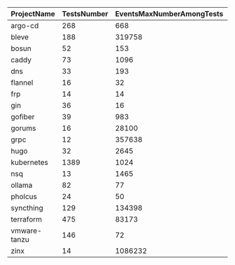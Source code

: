 | ProjectName | TestsNumber | EventsMaxNumberAmongTests | EventsAverageNumberAmongTests | GoCRBlockingBugNumberChannelSelect | GoCRBlockingBugNumberChannelSelectContext | GoCRBlockingBugNumberMutex | GoCRBlockingBugNumberWaitgroup | GoCRBlockingBugNumberConditional | GoCRLingeringBugNumber | GoCRTotalBugNumber | GoLeakBlockingBugNumberChannelSelect | GoLeakBlockingBugNumberChannelSelectContext | GoLeakBlockingBugNumberMutex | GoLeakBlockingBugNumberWaitgroup | GoLeakBlockingBugNumberConditional | GoLeakTotalBugNumber |
| --- | --- | --- | --- | --- | --- | --- | --- | --- | --- | --- | --- | --- | --- | --- | --- | --- |
| argo-cd | 268 | 668 | 30.382554 | 3 | 1 | 3 | 2 | 0 | 37 | 46 | 0 | 0 | 0 | 0 | 0 | 0 |
| bleve | 188 | 319758 | 3070.916986 | 4 | 1 | 3 | 1 | 0 | 37 | 46 | 1 | 1 | 0 | 0 | 0 | 2 |
| bosun | 52 | 153 | 15.271111 | 0 | 0 | 0 | 1 | 0 | 2 | 3 | 0 | 0 | 0 | 0 | 0 | 0 |
| caddy | 73 | 1096 | 60.457038 | 0 | 0 | 4 | 0 | 0 | 30 | 34 | 0 | 0 | 0 | 0 | 0 | 0 |
| dns | 33 | 193 | 29.292769 | 0 | 0 | 5 | 2 | 0 | 18 | 25 | 0 | 0 | 0 | 0 | 0 | 0 |
| flannel | 16 | 32 | 5.968750 | 0 | 0 | 0 | 0 | 0 | 0 | 0 | 0 | 0 | 0 | 0 | 0 | 0 |
| frp | 14 | 14 | 2.096774 | 0 | 0 | 0 | 0 | 0 | 0 | 0 | 0 | 0 | 0 | 0 | 0 | 0 |
| gin | 36 | 16 | 4.815081 | 0 | 0 | 0 | 0 | 0 | 2 | 2 | 0 | 0 | 0 | 0 | 0 | 0 |
| gofiber | 39 | 983 | 97.431373 | 1 | 0 | 0 | 0 | 0 | 9 | 10 | 0 | 0 | 0 | 0 | 0 | 0 |
| gorums | 16 | 28100 | 1261.437500 | 0 | 3 | 0 | 0 | 0 | 6 | 9 | 0 | 1 | 0 | 0 | 0 | 1 |
| grpc | 12 | 357638 | 26181.052632 | 1 | 1 | 0 | 0 | 0 | 7 | 9 | 0 | 1 | 0 | 0 | 0 | 1 |
| hugo | 32 | 2645 | 514.454545 | 0 | 0 | 0 | 0 | 0 | 1 | 1 | 0 | 0 | 0 | 0 | 0 | 0 |
| kubernetes | 1389 | 1024 | 39.584112 | 4 | 2 | 0 | 0 | 2 | 6 | 14 | 4 | 2 | 0 | 0 | 2 | 8 |
| nsq | 13 | 1465 | 96.762162 | 6 | 0 | 0 | 3 | 0 | 15 | 24 | 0 | 0 | 0 | 0 | 0 | 0 |
| ollama | 82 | 77 | 5.425134 | 0 | 2 | 0 | 0 | 0 | 2 | 4 | 0 | 2 | 0 | 0 | 0 | 2 |
| pholcus | 24 | 50 | 9.571429 | 0 | 0 | 0 | 0 | 0 | 0 | 0 | 0 | 0 | 0 | 0 | 0 | 0 |
| syncthing | 129 | 134398 | 834.263989 | 8 | 2 | 1 | 0 | 0 | 19 | 30 | 2 | 0 | 0 | 0 | 0 | 2 |
| terraform | 475 | 83173 | 115.309423 | 11 | 1 | 1 | 1 | 0 | 24 | 38 | 1 | 0 | 0 | 0 | 0 | 1 |
| vmware-tanzu | 146 | 72 | 11.950000 | 0 | 0 | 0 | 0 | 0 | 0 | 0 | 0 | 0 | 0 | 0 | 0 | 0 |
| zinx | 14 | 1086232 | 21452.777778 | 0 | 0 | 2 | 0 | 0 | 17 | 19 | 0 | 0 | 0 | 0 | 0 | 0 |